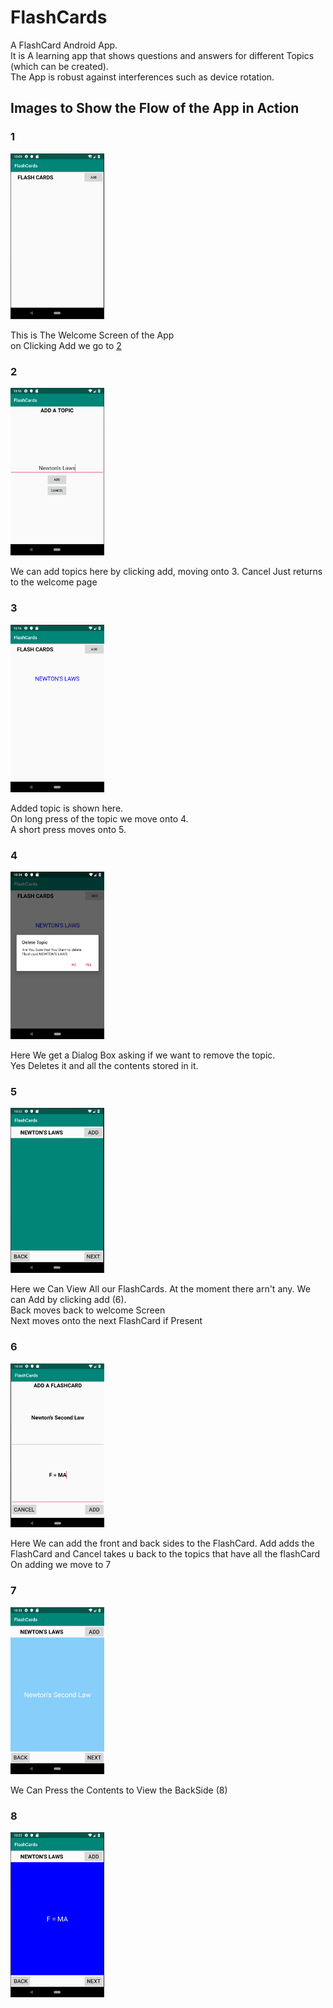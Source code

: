 # FlashCards
A FlashCard Android App.<br /> 
It is A learning app that shows questions and answers for different Topics (which can be created).<br>
The App is robust against interferences such as device rotation.<br>
## Images to Show the Flow of the App in Action
<h3>1</h3>
<img src="WelcomeScreen.png" width="150px">
<p> This is The Welcome Screen of the App <br> on Clicking Add we go to <a href="#2">2</a></p>

<a name="2">
<h3>2</h3>
<img src="addTopic.png" width="150px">
<p> We can add topics here by clicking add, moving onto 3. Cancel Just returns to the welcome page</p>

<h3>3</h3>
<img src="topicAdded.png" width="150px">
<p> Added topic is shown here.<br>On long press of the topic we move onto 4.<br>A short press moves onto 5.</p>

<h3>4</h3>
<img src="4.png" width="150px">
<p>Here We get a Dialog Box asking if we want to remove the topic.<br>Yes Deletes it and all the contents stored in it.</p>

<h3>5</h3>
<img src="5.png" width="150px">
<p>Here we Can View All our FlashCards. At the moment there arn't any. We can Add by clicking add (6).<br>Back moves back to welcome Screen<br>Next moves onto the next FlashCard if Present</p>

<h3>6</h3>
<img src="6.png" width="150px">
<p>Here We can add the front and back sides to the FlashCard. Add adds the FlashCard and Cancel takes u back to the topics that have all the flashCard<br>On adding we move to 7</p>

<h3>7</h3>
<img src="7.png" width="150px">
<p>We Can Press the Contents to View the BackSide (8)</p>

<h3>8</h3>
<img src="8.png" width="150px">
